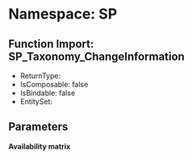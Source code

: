 # Namespace: SP

## Function Import: SP_Taxonomy_ChangeInformation

- ReturnType: 
- IsComposable: false
- IsBindable: false
- EntitySet: 

## Parameters

**Availability matrix**

